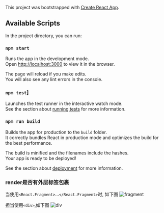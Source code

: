 This project was bootstrapped with [Create React App](https://github.com/facebook/create-react-app).

## Available Scripts

In the project directory, you can run:

### `npm start`

Runs the app in the development mode.<br />
Open [http://localhost:3000](http://localhost:3000) to view it in the browser.

The page will reload if you make edits.<br />
You will also see any lint errors in the console.

### `npm test`\]

Launches the test runner in the interactive watch mode.<br />
See the section about [running tests](https://facebook.github.io/create-react-app/docs/running-tests) for more information.

### `npm run build`

Builds the app for production to the `build` folder.<br />
It correctly bundles React in production mode and optimizes the build for the best performance.

The build is minified and the filenames include the hashes.<br />
Your app is ready to be deployed!

See the section about [deployment](https://facebook.github.io/create-react-app/docs/deployment) for more information.

### render是否有外层标签包裹
当使用`<React.Fragment>`...`</React.Fragment>`时, 如下图
![fragment](https://s1.ax1x.com/2020/03/30/GmCIIJ.png)

担当使用`<div>`,如下图
![div](https://s1.ax1x.com/2020/03/30/GmPwS1.png)
